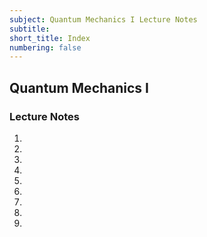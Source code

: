 ```yaml
---
subject: Quantum Mechanics I Lecture Notes
subtitle:
short_title: Index
numbering: false
---
```


## Quantum Mechanics I

### Lecture Notes 

1. [](./01-background.md)
1. [](./02-basics.md)
1. [](./03-sep-TISE.md)
1. [](./04-free-particle.md)
1. [](./05-momentum.md)
1. [](./06-operators.md)
1. [](./07-comm-up.md)
1. [](./08-inf-square-well.md)
1. [](./09-inf-square-well-dyn.md)

